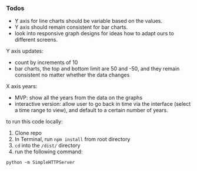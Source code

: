 ### Todos

- Y axis for line charts should be variable based on the values. 
- Y axis should remain consistent for bar charts.
- look into responsive graph designs for ideas how to adapt ours to different screens.

Y axis updates:

- count by increments of 10
- bar charts, the top and bottom limit are 50 and -50, and they remain consistent no matter whether the data changes

X axis years:

- MVP: show all the years from the data on the graphs
- interactive version: allow user to go back in time via the interface (select a time range to view), and default to a certain number of years.


to run this code locally:

1. Clone repo
1. In Terminal, run `npm install` from root directory
1. `cd` into the `/dist/` directory
1. run the following command:
  ```
  python -m SimpleHTTPServer
  ```